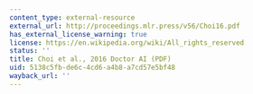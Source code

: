 ```yaml
---
content_type: external-resource
external_url: http://proceedings.mlr.press/v56/Choi16.pdf
has_external_license_warning: true
license: https://en.wikipedia.org/wiki/All_rights_reserved
status: ''
title: Choi et al., 2016 Doctor AI (PDF)
uid: 5138c5fb-de6c-4cd6-a4b8-a7cd57e5bf48
wayback_url: ''
---
```


